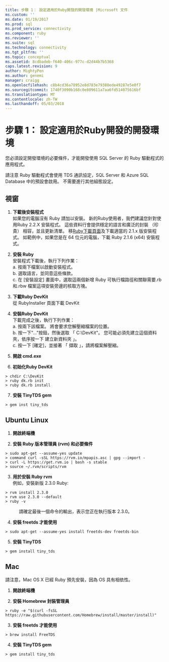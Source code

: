 ```yaml
---
title: 步驟 1： 設定適用於Ruby開發的開發環境 |Microsoft 文件
ms.custom: ''
ms.date: 01/19/2017
ms.prod: sql
ms.prod_service: connectivity
ms.component: ruby
ms.reviewer: ''
ms.suite: sql
ms.technology: connectivity
ms.tgt_pltfrm: ''
ms.topic: conceptual
ms.assetid: 8cdbadeb-f640-406c-977c-d2d44b7b5368
caps.latest.revision: 9
author: MightyPen
ms.author: genemi
manager: craigg
ms.openlocfilehash: c8b4cd36a78952e8d783e79388ede49287e5e0f7
ms.sourcegitcommit: 1740f3090b168c0e809611a7aa6fd514075616bf
ms.translationtype: MT
ms.contentlocale: zh-TW
ms.lasthandoff: 05/03/2018
---
```

# <a name="step-1-configure-development-environment-for-ruby-development"></a>步驟 1： 設定適用於Ruby開發的開發環境
您必須設定開發環境的必要條件，才能開發使用 SQL Server 的 Ruby 驅動程式的應用程式。    
  
請注意 Ruby 驅動程式會使用 TDS 通訊協定，SQL Server 和 Azure SQL Database 中的預設會啟用。  不需要進行其他組態設定。  
  
  
## <a name="windows"></a>視窗  
  
1.  **下載後安裝程式**  
如果您的電腦沒有 Ruby 請加以安裝。 新的Ruby使用者，我們建議您針對使用Ruby 2.2.X 安裝程式。 這些資料行會提供穩定的語言和廣泛的封裝 （珍貴） 相容，並且更新清單。 移[Ruby下載頁面](http://rubyinstaller.org/downloads/)及下載適當的 2.1.x 版安裝程式。 如範例中，如果您是在 64 位元的電腦，下載 Ruby 2.1.6 (x64) 安裝程式。   
  
2.  **安裝 Ruby**  
安裝程式下載後，執行下列作業：  
a. 按兩下檔案以啟動安裝程式。  
b. 選取語言，並同意這些條款。  
c.  在 [安裝設定] 畫面中，選取這兩個新增 Ruby 可執行檔路徑和關聯需要.rb 和.rbw 檔案這項安裝旁邊的核取方塊。  
  
3.  **下載Ruby DevKit**  
從 RubyInstaller 頁面下載 DevKit  
  
4.  **安裝Ruby DevKit**  
下載完成之後，執行下列作業：  
a. 按兩下該檔案。 將會要求您解壓縮檔案的位置。  
b. 按一下"..."按鈕，然後選取 「 C:\DevKit"。 您可能必須先建立這個資料夾，依序按一下 建立新資料夾 」。  
c. 按一下 [確定]，並接著 「 擷取 」，請將檔案解壓縮。  
  
5. **開啟 cmd.exe**  
  
6. **初始化Ruby DevKit**  
```  
> chdir C:\DevKit  
> ruby dk.rb init  
> ruby dk.rb install  
```  
  
7.  **安裝 TinyTDS gem**  
```  
> gem inst tiny_tds
```  
  
## <a name="ubuntu-linux"></a>Ubuntu Linux  
  
1. **開啟終端機**  
  
2. **安裝 Ruby 版本管理員 (rvm) 和必要條件**  
```  
> sudo apt-get --assume-yes update  
> command curl -sSL https://rvm.io/mpapis.asc | gpg --import -  
> curl -L https://get.rvm.io | bash -s stable  
> source ~/.rvm/scripts/rvm  
```  
   
3. **用於安裝 Ruby rvm**  
例如，安裝新版 2.3.0 Ruby:  
```  
> rvm install 2.3.0  
> rvm use 2.3.0 --default  
> ruby -v  
```  
&nbsp;&nbsp;&nbsp;&nbsp;&nbsp;&nbsp;&nbsp;&nbsp;&nbsp;&nbsp;&nbsp;請確定最後一個命令的輸出，表示您正在執行版本 2.3.0。  
  
4.  **安裝 freetds 才能使用**  
```  
> sudo apt-get --assume-yes install freetds-dev freetds-bin  
```  
  
5.  **安裝 TinyTDS**  
```  
> gem install tiny_tds  
```  
  
## <a name="mac"></a>Mac  
  
請注意，Mac OS X 已經 Ruby 預先安裝，因為 OS 具有相依性。    
  
1.  **開啟終端機**  
  
2. **安裝 Homebrew 封裝管理員**  
```  
> ruby -e "$(curl -fsSL https://raw.githubusercontent.com/Homebrew/install/master/install)"  
```  
  
3.  **安裝 freetds 才能使用**  
```  
> brew install FreeTDS  
```  
  
4.  **安裝 TinyTDS gem**  
```  
> gem install tiny_tds  
```
